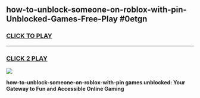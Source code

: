 
## how-to-unblock-someone-on-roblox-with-pin-Unblocked-Games-Free-Play #0etgn
<h3>
<a href="https://us.freeplayer.one?title=how-to-unblock-someone-on-roblox-with-pin&ref=9M">CLICK TO PLAY</a></h3>
<hr>

<h3>
<a href="https://us.freeplayer.one?title=how-to-unblock-someone-on-roblox-with-pin&ref=9M">CLICK 2 PLAY</a>
  
</h3>

<a href="https://us.freeplayer.one?title=how-to-unblock-someone-on-roblox-with-pin&ref=9M"><img src="https://clearcache.store/games.png"></a>


**how-to-unblock-someone-on-roblox-with-pin games unblocked: Your Gateway to Fun and Accessible Online Gaming**
